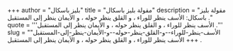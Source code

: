 +++
author = "بليز باسكال"
title = "مقولة بليز باسكال"
description = "مقولة بليز باسكال: الأسف ينظر للوراء ، و القلق ينظر حوله ، و الأيمان ينظر إلى المستقبل ."
quote = '''الأسف ينظر للوراء ، و القلق ينظر حوله ، و الأيمان ينظر إلى المستقبل .'''
slug = "الأسف-ينظر-للوراء--و-القلق-ينظر-حوله--و-الأيمان-ينظر-إلى-المستقبل"
+++
الأسف ينظر للوراء ، و القلق ينظر حوله ، و الأيمان ينظر إلى المستقبل .
